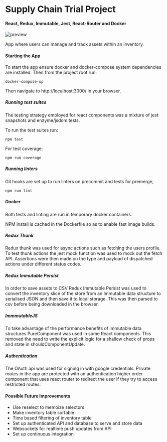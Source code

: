 # Supply Chain Trial Project
#### React, Redux, Immutable, Jest, React-Router and Docker

![preview](https://image.ibb.co/djikUQ/screen2_min.png)

App where users can manage and track assets within an inventory.

#### Starting the App


To start the app ensure docker and docker-compose system dependencies are installed. Then from the project root run:

```
docker-compose-up

```

Then navigate to http://localhost:3000/ in your browser.

##### Running test suites

The testing strategy employed for react components was a mixture of jest snapshots and enzyme/jsdom tests.

To run the test suites run:

```
npm test
```

For test coverage:

```
npm run coverage
```


##### Running linters

Git hooks are set up to run linters on precommit and tests for premerge,

```
npm run lint
```

##### Docker

Both tests and linting are run in temporary docker containers.

NPM install is cached in the Dockerfile so as to enable fast image builds.


##### Redux Thunk

Redux thunk was used for async actions such as fetching the users profile. To test thunk actions the jest mock function was used to mock out the fetch API. Assertions were then made on the type and payload of dispatched actions under different status codes.


##### Redux Immutable Persist

In order to save assets to CSV Redux Immutable Persist was used to convert the inventory slice of the store from an Immutable data  structure to serialised JSON and then save it to local storage. This was then parsed to csv before being downloaded in the browser.


##### ImmmutableJS

To take advantage of  the performance benefits of immutable data structures PureComponent was used in some React components. This removed the need to write the explicit logic for a shallow  check of props and state in shouldComponentUpdate.


##### Authentication

The OAuth api was used for signing in with google credentials. Private routes in the app are protected with an authentication higher order component that uses react router to redirect the user if they try to access restricted routes.


#### Possible Future Improvements

* Use reselect to memoize selectors
* Make inventory table sortable
* Time based filtering of inventory table
* Set up authenticated API and database to serve and store data
* Websockets for realtime push updates from API
* Set up continuous integration
